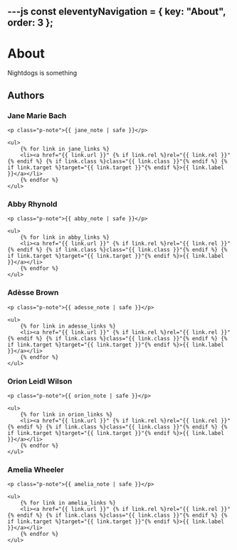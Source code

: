 ---js
const eleventyNavigation = {
    key: "About",
    order: 3
};
---

# About

Nightdogs is something

## Authors

<div class="h-card" data-author="jane">
    <h3 class="p-name">Jane Marie Bach</h3>
    
    <p class="p-note">{{ jane_note | safe }}</p>
    
    <ul>
        {% for link in jane_links %}
        <li><a href="{{ link.url }}" {% if link.rel %}rel="{{ link.rel }}"{% endif %} {% if link.class %}class="{{ link.class }}"{% endif %} {% if link.target %}target="{{ link.target }}"{% endif %}>{{ link.label }}</a></li>
        {% endfor %}
    </ul>
</div>

<div class="h-card" data-author="abby">
    <h3 class="p-name">Abby Rhynold</h3>
    
    <p class="p-note">{{ abby_note | safe }}</p>

    <ul>
        {% for link in abby_links %}
        <li><a href="{{ link.url }}" {% if link.rel %}rel="{{ link.rel }}"{% endif %} {% if link.class %}class="{{ link.class }}"{% endif %} {% if link.target %}target="{{ link.target }}"{% endif %}>{{ link.label }}</a></li>
        {% endfor %}
    </ul>

</div>

<div class="h-card" data-author="adesse">
    <h3 class="p-name">Adèsse Brown</h3>
    
    <p class="p-note">{{ adesse_note | safe }}</p>

    <ul>
        {% for link in adesse_links %}
        <li><a href="{{ link.url }}" {% if link.rel %}rel="{{ link.rel }}"{% endif %} {% if link.class %}class="{{ link.class }}"{% endif %} {% if link.target %}target="{{ link.target }}"{% endif %}>{{ link.label }}</a></li>
        {% endfor %}
    </ul>

</div>

<div class="h-card" data-author="orionlw">
    <h3 class="p-name">Orion Leidl Wilson</h3>
    
    <p class="p-note">{{ orion_note | safe }}</p>
    
    <ul>
        {% for link in orion_links %}
        <li><a href="{{ link.url }}" {% if link.rel %}rel="{{ link.rel }}"{% endif %} {% if link.class %}class="{{ link.class }}"{% endif %} {% if link.target %}target="{{ link.target }}"{% endif %}>{{ link.label }}</a></li>
        {% endfor %}
    </ul>
</div>

<div class="h-card" data-author="amelia">
    <h3 class="p-name">Amelia Wheeler</h3>
    
    <p class="p-note">{{ amelia_note | safe }}</p>

    <ul>
        {% for link in amelia_links %}
        <li><a href="{{ link.url }}" {% if link.rel %}rel="{{ link.rel }}"{% endif %} {% if link.class %}class="{{ link.class }}"{% endif %} {% if link.target %}target="{{ link.target }}"{% endif %}>{{ link.label }}</a></li>
        {% endfor %}
    </ul>

</div>
